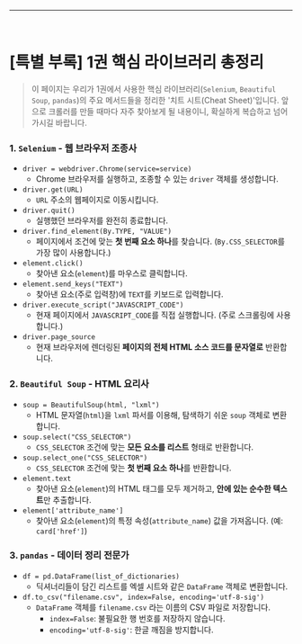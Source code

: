 ---
<br>

# **[특별 부록] 1권 핵심 라이브러리 총정리**

> 이 페이지는 우리가 1권에서 사용한 핵심 라이브러리(`Selenium`, `Beautiful Soup`, `pandas`)의 주요 메서드들을 정리한 '치트 시트(Cheat Sheet)'입니다. 앞으로 크롤러를 만들 때마다 자주 찾아보게 될 내용이니, 확실하게 복습하고 넘어가시길 바랍니다.

### **1. `Selenium` - 웹 브라우저 조종사**

*   `driver = webdriver.Chrome(service=service)`
    *   Chrome 브라우저를 실행하고, 조종할 수 있는 `driver` 객체를 생성합니다.
*   `driver.get(URL)`
    *   `URL` 주소의 웹페이지로 이동시킵니다.
*   `driver.quit()`
    *   실행했던 브라우저를 완전히 종료합니다.
*   `driver.find_element(By.TYPE, "VALUE")`
    *   페이지에서 조건에 맞는 **첫 번째 요소 하나**를 찾습니다. (`By.CSS_SELECTOR`를 가장 많이 사용합니다.)
*   `element.click()`
    *   찾아낸 요소(`element`)를 마우스로 클릭합니다.
*   `element.send_keys("TEXT")`
    *   찾아낸 요소(주로 입력창)에 `TEXT`를 키보드로 입력합니다.
*   `driver.execute_script("JAVASCRIPT_CODE")`
    *   현재 페이지에서 `JAVASCRIPT_CODE`를 직접 실행합니다. (주로 스크롤링에 사용합니다.)
*   `driver.page_source`
    *   현재 브라우저에 렌더링된 **페이지의 전체 HTML 소스 코드를 문자열로** 반환합니다.

### **2. `Beautiful Soup` - HTML 요리사**

*   `soup = BeautifulSoup(html, "lxml")`
    *   HTML 문자열(`html`)을 `lxml` 파서를 이용해, 탐색하기 쉬운 `soup` 객체로 변환합니다.
*   `soup.select("CSS_SELECTOR")`
    *   `CSS_SELECTOR` 조건에 맞는 **모든 요소를 리스트** 형태로 반환합니다.
*   `soup.select_one("CSS_SELECTOR")`
    *   `CSS_SELECTOR` 조건에 맞는 **첫 번째 요소 하나**를 반환합니다.
*   `element.text`
    *   찾아낸 요소(`element`)의 HTML 태그를 모두 제거하고, **안에 있는 순수한 텍스트**만 추출합니다.
*   `element['attribute_name']`
    *   찾아낸 요소(`element`)의 특정 속성(`attribute_name`) 값을 가져옵니다. (예: `card['href']`)

### **3. `pandas` - 데이터 정리 전문가**

*   `df = pd.DataFrame(list_of_dictionaries)`
    *   딕셔너리들이 담긴 리스트를 엑셀 시트와 같은 `DataFrame` 객체로 변환합니다.
*   `df.to_csv("filename.csv", index=False, encoding='utf-8-sig')`
    *   `DataFrame` 객체를 `filename.csv` 라는 이름의 CSV 파일로 저장합니다.
        *   `index=False`: 불필요한 행 번호를 저장하지 않습니다.
        *   `encoding='utf-8-sig'`: 한글 깨짐을 방지합니다.

